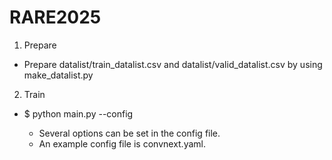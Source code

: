 # RARE2025
1. Prepare
- Prepare datalist/train_datalist.csv and datalist/valid_datalist.csv by using make_datalist.py
2. Train
- $ python main.py --config <config>
  - Several options can be set in the config file.
  - An example config file is convnext.yaml.
